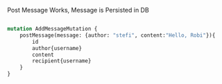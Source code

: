
Post Message Works, Message is Persisted in DB
```graphql

mutation AddMessageMutation {
    postMessage(message: {author: "stefi", content:"Hello, Robi"}){
        id
        author{username}
        content
        recipient{username}
    }
}
```
